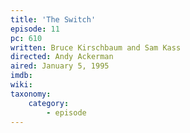 ```yaml
---
title: 'The Switch'
episode: 11
pc: 610
written: Bruce Kirschbaum and Sam Kass
directed: Andy Ackerman
aired: January 5, 1995
imdb:
wiki:
taxonomy:
    category:
        - episode
---
```

